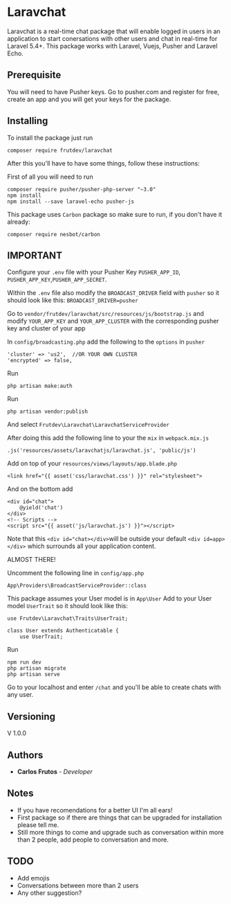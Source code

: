 # Laravchat

Laravchat is a real-time chat package that will enable logged in users in an application to start conersations with other users and chat in real-time for Laravel 5.4+.
This package works with Laravel, Vuejs, Pusher and Laravel Echo.

## Prerequisite

You will need to have Pusher keys. Go to pusher.com and register for free, create an app and you will get your keys for the package.

## Installing

To install the package just run
```
composer require frutdev/laravchat
```

After this you'll have to have some things, follow these instructions:

First of all you will need to run
```
composer require pusher/pusher-php-server "~3.0"
npm install
npm install --save laravel-echo pusher-js
```

This package uses ```Carbon``` package so make sure to run, if you don't have it already:
```
composer require nesbot/carbon
```

## IMPORTANT

Configure your ```.env``` file with your Pusher Key ```PUSHER_APP_ID```, ```PUSHER_APP_KEY```,```PUSHER_APP_SECRET```.

Within the ```.env``` file also modify the ```BROADCAST_DRIVER``` field with ```pusher``` so it should look like this: ```BROADCAST_DRIVER=pusher```

Go to ```vendor/frutdev/laravchat/src/resources/js/bootstrap.js``` and modify ```YOUR_APP_KEY``` and ```YOUR_APP_CLUSTER``` with the corresponding pusher key and cluster of your app


In ```config/broadcasting.php``` add the following to the ```options``` in ```pusher```

```
'cluster' => 'us2',  //OR YOUR OWN CLUSTER
'encrypted' => false,
```

Run
```
php artisan make:auth
```


Run
```
php artisan vendor:publish
```

And select ```Frutdev\Laravchat\LaravchatServiceProvider```

After doing this add the following line to your the ```mix``` in ```webpack.mix.js```
```
.js('resources/assets/laravchatjs/laravchat.js', 'public/js')
```

Add on top of your ```resources/views/layouts/app.blade.php```
```
<link href="{{ asset('css/laravchat.css') }}" rel="stylesheet">
```

And on the bottom add

```
<div id="chat">
	@yield('chat')
</div>
<!-- Scripts -->
<script src="{{ asset('js/laravchat.js') }}"></script>
```
Note that this ```<div id="chat></div>```will be outside your default ```<div id=app></div>``` which surrounds all your application content.
	

ALMOST THERE!

Uncomment the following line in ```config/app.php```
```
App\Providers\BroadcastServiceProvider::class
``` 

This package assumes your User model is in ```App\User```
Add to your User model ```UserTrait``` so it should look like this:

```
use Frutdev\Laravchat\Traits\UserTrait;

class User extends Authenticatable {
	use UserTrait;
```

Run
```
npm run dev
php artisan migrate
php artisan serve
```

Go to your localhost and enter ```/chat``` and you'll be able to create chats with any user.


## Versioning

V 1.0.0

## Authors

* **Carlos Frutos** - *Developer* 


## Notes

* If you have recomendations for a better UI I'm all ears!
* First package so if there are things that can be upgraded for installation please tell me.
* Still more things to come and upgrade such as conversation within more than 2 people, add people to conversation and more.

## TODO
* Add emojis
* Conversations between more than 2 users
* Any other suggestion?